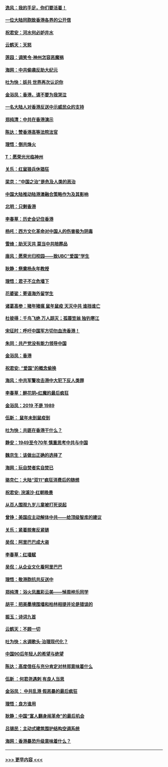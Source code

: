 #### [逸风：我的手足，你们要活着！](../pages/nsc993/n11676352.md?t=11241355) 
#### [一位大陆同胞致香港各界的公开信](../pages/nsc993/n11675761.md?t=11241355) 
#### [祝君安：河水何必妒井水](../pages/nsc993/n11675746.md?t=11241355) 
#### [云鹤天：天怒](../pages/nsc993/n11675718.md?t=11241355) 
#### [莲园：调笑令‧神州怎容恶魔祸](../pages/nsc993/n11675648.md?t=11241355) 
#### [海网：中共偷袭反助大纪元](../pages/nsc993/n11673515.md?t=11241355) 
#### [吐为快：妖共 世界再次认识你](../pages/nsc993/n11673506.md?t=11241355) 
#### [金浴凤：香港，请不要为我哭泣](../pages/nsc993/n11673248.md?t=11241355) 
#### [一名大陆人对香港反送中示威民众的支持](../pages/nsc993/n11672615.md?t=11241355) 
#### [郑纯清：中共在香港演示](../pages/nsc993/n11670539.md?t=11241355) 
#### [陈达：赞香港高等法院法官](../pages/nsc993/n11669542.md?t=11241355) 
#### [理悟：倒共烽火](../pages/nsc993/n11668844.md?t=11241355) 
#### [T：愿荣光光临神州](../pages/nsc993/n11668421.md?t=11241355) 
#### [关乐：红鼠狼兵休猖狂](../pages/nsc993/n11668378.md?t=11241355) 
#### [梁京：“中国之治”是危及人类的恶治](../pages/nsc993/n11668328.md?t=11241355) 
#### [中国大陆推动陆港澳融合策略作为及其影响](../pages/nsc993/n11668157.md?t=11241355) 
#### [北明：只剩香港](../pages/nsc993/n11668002.md?t=11241355) 
#### [李春草：历史会记住香港](../pages/nsc993/n11667927.md?t=11241355) 
#### [杨吒：西方文化革命对中国人的伤害极为阴毒](../pages/nsc993/n11664521.md?t=11241355) 
#### [雪绮：助天灭共 莫当中共陪葬品](../pages/nsc993/n11662650.md?t=11241355) 
#### [唐风：愿荣光归校园——致UBC“爱国”学生](../pages/nsc993/n11662194.md?t=11241355) 
#### [耿静：祭奠杨永年教授](../pages/nsc993/n11662514.md?t=11241355) 
#### [理悟：君子不立危墙下](../pages/nsc993/n11662172.md?t=11241355) 
#### [花婆娑：寄语海外留学生](../pages/nsc993/n11662121.md?t=11241355) 
#### [诸葛高参：猪年猪瘟 鼠年鼠疫 天灭中共 谁挡谁亡](../pages/nsc993/n11661980.md?t=11241355) 
#### [杜彼得：千鸟飞绝 万人踪灭；孤蓑笠翁 独钓寒江](../pages/nsc993/n11661170.md?t=11241355) 
#### [宋征时：呼吁中国军方切勿血洗香港！](../pages/nsc993/n11415318.md?t=11241355) 
#### [朱同：共产党没有能力领导中国](../pages/nsc993/n11660421.md?t=11241355) 
#### [金浴凤：香港](../pages/nsc993/n11660419.md?t=11241355) 
#### [祝君安: “爱国”的概念偷换](../pages/nsc993/n11659706.md?t=11241355) 
#### [海风：中共军警攻击港中大犯下反人类罪](../pages/nsc993/n11659632.md?t=11241355) 
#### [李春草：醉花阴•红魔的最后疯狂](../pages/nsc993/n11659287.md?t=11241355) 
#### [金浴凤：2019 不是 1989](../pages/nsc993/n11657663.md?t=11241355) 
#### [伍新： 鼠年未到鼠疫到](../pages/nsc993/n11655098.md?t=11241355) 
#### [吐为快：共匪在香港干什么？](../pages/nsc993/n11654891.md?t=11241355) 
#### [静安：1949至今70年 慎重思考中共与中国](../pages/nsc993/n11651244.md?t=11241355) 
#### [魏京生：该做出正确的选择了](../pages/nsc993/n11653084.md?t=11241355) 
#### [海网：玩自焚者实自焚已](../pages/nsc993/n11652423.md?t=11241355) 
#### [骆克仁：大陆“双11”疯狂消费后的随想](../pages/nsc993/n11652305.md?t=11241355) 
#### [祝君安: 浣溪沙·红朝晚景](../pages/nsc993/n11652258.md?t=11241355) 
#### [从百人围观九岁儿童被打死说起](../pages/nsc993/n11651030.md?t=11241355) 
#### [曾铮：美国应主动解体中共——给顶级智库的建议](../pages/nsc993/n11649888.md?t=11241355) 
#### [关乐：紧着脱套反紧链](../pages/nsc993/n11649069.md?t=11241355) 
#### [吴侃：阿里巴巴成大盗](../pages/nsc993/n11645523.md?t=11241355) 
#### [李春草：红墙赋](../pages/nsc993/n11646389.md?t=11241355) 
#### [吴侃：从企业文化看阿里巴巴](../pages/nsc993/n11645476.md?t=11241355) 
#### [理悟：敬港胞抗共反送中](../pages/nsc993/n11645466.md?t=11241355) 
#### [郑纯清：浴火凤凰彩云美——悼周梓乐同学](../pages/nsc993/n11645155.md?t=11241355) 
#### [胡平：把美墨境围墙和柏林相提并论是错误的](../pages/nsc993/n11645134.md?t=11241355) 
#### [振玉：诗词九首](../pages/nsc993/n11644081.md?t=11241355) 
#### [云鹤天：不顾一切](../pages/nsc993/n11643508.md?t=11241355) 
#### [吐为快：水调歌头·治理现代化？](../pages/nsc993/n11643485.md?t=11241355) 
#### [中国90后年轻人的希望与绝望](../pages/nsc993/n11642317.md?t=11241355) 
#### [陈达：高度信任与充分肯定对林郑意味着什么](../pages/nsc993/n11641441.md?t=11241355) 
#### [伍新 ：何君尧遇刺 有良人当思](../pages/nsc993/n11641503.md?t=11241355) 
#### [金浴凤： 中共乱港  假恶暴的最后疯狂](../pages/nsc993/n11641495.md?t=11241355) 
#### [理悟：良方谁用](../pages/nsc993/n11641463.md?t=11241355) 
#### [耿静：中国“富人翻身闹革命”的最后机会](../pages/nsc993/n11640655.md?t=11241355) 
#### [吕锡民：主动式建筑围护结构空调系统](../pages/nsc993/n11640168.md?t=11241355) 
#### [海网：香港暴恐升级意味着什么？](../pages/nsc993/n11635904.md?t=11241355) 

----
#### [ >>> 更早内容 <<< ](../indexes/nsc993-earlier.md)
